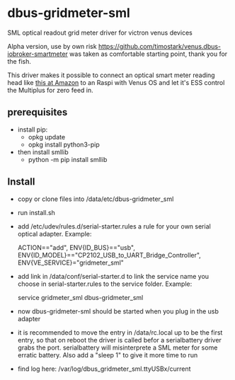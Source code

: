 # dbus-gridmeter-sml
SML optical readout grid meter driver for victron venus devices

Alpha version, use by own risk
https://github.com/timostark/venus.dbus-iobroker-smartmeter was taken as comfortable starting point, thank you for the fish.

This driver makes it possible to connect an optical smart meter reading head like [this at Amazon](https://www.amazon.de/Hichi-Lesekopf-Stromz%C3%A4hler-optisch-auslesen/dp/B0BTC8RSKL/ref=sr_1_3) to an Raspi with Venus OS and let it's ESS control the Multiplus for zero feed in.

## prerequisites
* install pip:
   * opkg update
   * opkg install python3-pip
* then install smllib
   * python -m pip install smllib

## Install
* copy or clone files into /data/etc/dbus-gridmeter_sml
* run install.sh
* add /etc/udev/rules.d/serial-starter.rules a rule for your own serial optical adapter. Example:
    
    ACTION=="add", ENV{ID_BUS}=="usb", ENV{ID_MODEL}=="CP2102_USB_to_UART_Bridge_Controller", ENV{VE_SERVICE}="gridmeter_sml"

* add link in /data/conf/serial-starter.d to link the service name you choose in serial-starter.rules to the service folder. Example:

    service gridmeter_sml dbus-gridmeter_sml

* now dbus-gridmeter-sml should be started when you plug in the usb adapter
* it is recommended to move the entry in /data/rc.local up to be the first entry, so that on reboot the driver is called befor a serialbattery driver grabs the port. serialbattery will misinterprete a SML meter for some erratic battery. Also add a "sleep 1" to give it more time to run
* find log here: /var/log/dbus_gridmeter_sml.ttyUSBx/current
